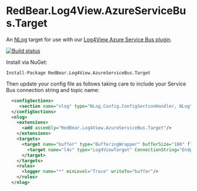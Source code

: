 # RedBear.Log4View.AzureServiceBus.Target
An [NLog](http://nlog-project.org/) target for use with our [Log4View Azure Service Bus plugin](https://github.com/RedBearSys/RedBear.Log4View.AzureServiceBus).

[![Build status](https://ci.appveyor.com/api/projects/status/e7xpli3kt6dyom7n/branch/master?svg=true)](https://ci.appveyor.com/project/redbear/redbear-log4view-azureservicebus-target/branch/master)

Install via NuGet:

```
Install-Package RedBear.Log4View.AzureServiceBus.Target
```

Then update your config file as follows taking care to include your Service Bus connection string and topic name:

```xml
  <configSections>
     <section name="nlog" type="NLog.Config.ConfigSectionHandler, NLog"/>
  </configSections>
  <nlog>
    <extensions>
      <add assembly="RedBear.Log4View.AzureServiceBus.Target"/>
    </extensions>
    <targets>
      <target name="buffer" type="BufferingWrapper" bufferSize="100" flushTimeout="1000">
        <target name="l4v" type="Log4ViewTarget" ConnectionString="Endpoint=sb://xxxx.servicebus.windows.net/;SharedAccessKeyName=RootManageSharedAccessKey;SharedAccessKey=xxxx" Topic="l4v" />
      </target>
    </targets>
    <rules>
      <logger name="*" minLevel="Trace" writeTo="buffer"/>
    </rules>
  </nlog>
  ```
